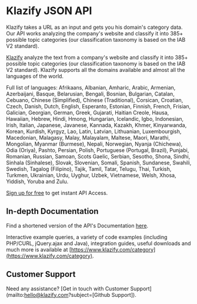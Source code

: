 # Klazify JSON API

Klazify takes a URL as an input and gets you his domain's category data. Our API works analyzing the company's website and classify it into 385+ possible topic categories (our classification taxonomy is based on the IAB V2 standard).

[Klazify](https://www.klazify.com) analyze the text from a company's website and classify it into 385+ possible topic categories (our classification taxonomy is based on the IAB V2 standard).
Klazify supports all the domains available and almost all the languages of the world. 

Full list of languages: Afrikaans, Albanian, Amharic, Arabic, Armenian, Azerbaijani, Basque, Belarusian, Bengali, Bosnian, Bulgarian, Catalan, Cebuano, Chinese (Simplified), Chinese (Traditional), Corsican, Croatian, Czech, Danish, Dutch, English, Esperanto, Estonian, Finnish, French, Frisian, Galician, Georgian, German, Greek, Gujarati, Haitian Creole, Hausa, Hawaiian, Hebrew, Hindi, Hmong, Hungarian, Icelandic, Igbo, Indonesian, Irish, Italian, Japanese, Javanese, Kannada, Kazakh, Khmer, Kinyarwanda, Korean, Kurdish, Kyrgyz, Lao, Latin, Latvian, Lithuanian, Luxembourgish, Macedonian, Malagasy, Malay, Malayalam, Maltese, Maori, Marathi, Mongolian, Myanmar (Burmese), Nepali, Norwegian, Nyanja (Chichewa), Odia (Oriya), Pashto, Persian, Polish, Portuguese (Portugal, Brazil), Punjabi, Romanian, Russian, Samoan, Scots Gaelic, Serbian, Sesotho, Shona, Sindhi, Sinhala (Sinhalese), Slovak, Slovenian, Somali, Spanish, Sundanese, Swahili, Swedish, Tagalog (Filipino), Tajik, Tamil, Tatar, Telugu, Thai, Turkish, Turkmen, Ukrainian, Urdu, Uyghur, Uzbek, Vietnamese, Welsh, Xhosa, Yiddish, Yoruba and Zulu.

[Sign up for free](https://www.klazify.com) to get instant API Access.

## In-depth Documentation

Find a shortened version of the API's Documentation [here](https://www.klazify.com/category).

Interactive example queries, a variety of code examples (including PHP/CURL, jQuery.ajax and Java), integration guides, useful downloads and much more is available at [https://www.klazify.com/category](https://www.klazify.com/category).

## Customer Support
Need any assistance? [Get in touch with Customer Support](mailto:hello@klazify.com?subject=[Github Support]).
